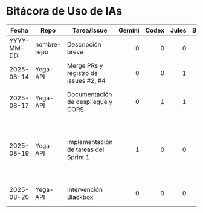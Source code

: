 # Bitácora de Uso de IAs

| Fecha       | Repo            | Tarea/Issue                 | Gemini | Codex | Jules | Blackbox | Notas |
|-------------|-----------------|-----------------------------|-------:|------:|------:|--------:|-------|
| YYYY-MM-DD  | nombre-repo     | Descripción breve           |   0    |   0   |   0 |    0    | Texto |
| 2025-08-14  | Yega-API        | Merge PRs y registro de issues #2, #4               |   0    |   0   |   1 |    0    | PRs mergeados; handoff enlazado en índice. |
| 2025-08-17  | Yega-API        | Documentación de despliegue y CORS                  |   0    |   1   |   1 |    0    | Creación de PM2-PLAYBOOK.md, GO-LIVE.md, OBSERVABILIDAD.md |
| 2025-08-19  | Yega-API        | Implementación de tareas del Sprint 1 |   1    |   0   |   0 |    0    | Refactorización de schema.prisma, implementación de endpoints de catálogo y actualización de toda la documentación del sprint. |
| 2025-08-20  | Yega-API        | Intervención Blackbox       |   0    |   0   |   0 |    1    | Commit para actualizar el estado del proyecto. |
